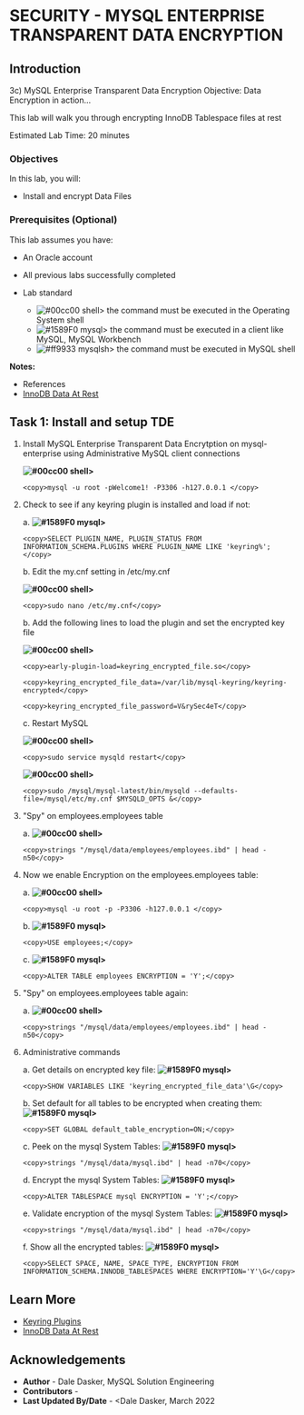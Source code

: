 # SECURITY - MYSQL ENTERPRISE TRANSPARENT DATA ENCRYPTION

## Introduction
3c) MySQL Enterprise Transparent Data Encryption
Objective: Data Encryption in action…

This lab will walk you through encrypting InnoDB Tablespace files at rest

Estimated Lab Time: 20 minutes

### Objectives

In this lab, you will:
* Install and encrypt Data Files

### Prerequisites (Optional)

This lab assumes you have:
* An Oracle account
* All previous labs successfully completed

* Lab standard  
    - ![#00cc00](https://via.placeholder.com/15/00cc00/000000?text=+) shell> the command must be executed in the Operating System shell
    - ![#1589F0](https://via.placeholder.com/15/1589F0/000000?text=+) mysql> the command must be executed in a client like MySQL, MySQL Workbench
    - ![#ff9933](https://via.placeholder.com/15/ff9933/000000?text=+) mysqlsh> the command must be executed in MySQL shell
    

**Notes:**
- References
- [InnoDB Data At Rest](https://dev.mysql.com/doc/refman/8.0/en/innodb-data-encryption.html)


## Task 1: Install and setup TDE  
1.	Install MySQL Enterprise Transparent Data Encrytption on mysql-enterprise using Administrative MySQL client connections 

    **![#00cc00](https://via.placeholder.com/15/00cc00/000000?text=+) shell>** 
    ```
    <copy>mysql -u root -pWelcome1! -P3306 -h127.0.0.1 </copy>
    ```
2.	Check to see if any keyring plugin is installed and load if not:

    a. **![#1589F0](https://via.placeholder.com/15/1589F0/000000?text=+) mysql>** 
    ```
    <copy>SELECT PLUGIN_NAME, PLUGIN_STATUS FROM INFORMATION_SCHEMA.PLUGINS WHERE PLUGIN_NAME LIKE 'keyring%'; </copy>
    ```

    b. Edit the my.cnf setting in /etc/my.cnf

    **![#00cc00](https://via.placeholder.com/15/00cc00/000000?text=+) shell>**
    ```
    <copy>sudo nano /etc/my.cnf</copy>
    ```
    b. Add the following lines to load the plugin and set the encrypted key file

    **![#00cc00](https://via.placeholder.com/15/00cc00/000000?text=+) shell>**
    ```
    <copy>early-plugin-load=keyring_encrypted_file.so</copy>    
    ```
    ```
    <copy>keyring_encrypted_file_data=/var/lib/mysql-keyring/keyring-encrypted</copy>    
    ```
    ```
    <copy>keyring_encrypted_file_password=V&rySec4eT</copy>    
    ```

    c. Restart MySQL

    **![#00cc00](https://via.placeholder.com/15/00cc00/000000?text=+) shell>**
    ```
    <copy>sudo service mysqld restart</copy>
    ```
     **![#00cc00](https://via.placeholder.com/15/00cc00/000000?text=+) shell>**
    ```
    <copy>sudo /mysql/mysql-latest/bin/mysqld --defaults-file=/mysql/etc/my.cnf $MYSQLD_OPTS &</copy>
    ```


3.	"Spy" on employees.employees table

    a. **![#00cc00](https://via.placeholder.com/15/00cc00/000000?text=+) shell>**
    ```
    <copy>strings "/mysql/data/employees/employees.ibd" | head -n50</copy>
    ```


4.	Now we enable Encryption on the employees.employees table:

    a.  **![#00cc00](https://via.placeholder.com/15/00cc00/000000?text=+) shell>** 
    ```
    <copy>mysql -u root -p -P3306 -h127.0.0.1 </copy>
    ```

    b. **![#1589F0](https://via.placeholder.com/15/1589F0/000000?text=+) mysql>**
    ```
    <copy>USE employees;</copy>
    ```

    c. **![#1589F0](https://via.placeholder.com/15/1589F0/000000?text=+) mysql>** 
    ```
    <copy>ALTER TABLE employees ENCRYPTION = 'Y';</copy>
    ```


5.	"Spy" on employees.employees table again:

    a. **![#00cc00](https://via.placeholder.com/15/00cc00/000000?text=+) shell>**
    ```
    <copy>strings "/mysql/data/employees/employees.ibd" | head -n50</copy>
    ```


6.	Administrative commands

    a. Get details on encrypted key file:
    **![#1589F0](https://via.placeholder.com/15/1589F0/000000?text=+) mysql>** 
    ```
    <copy>SHOW VARIABLES LIKE 'keyring_encrypted_file_data'\G</copy>
    ```

    b. Set default for all tables to be encrypted when creating them:
    **![#1589F0](https://via.placeholder.com/15/1589F0/000000?text=+) mysql>** 
    ```
    <copy>SET GLOBAL default_table_encryption=ON;</copy>
    ```

    c. Peek on the mysql System Tables:
    **![#1589F0](https://via.placeholder.com/15/1589F0/000000?text=+) mysql>** 
    ```
    <copy>strings "/mysql/data/mysql.ibd" | head -n70</copy>
    ```

    d. Encrypt the mysql System Tables:
    **![#1589F0](https://via.placeholder.com/15/1589F0/000000?text=+) mysql>** 
    ```
    <copy>ALTER TABLESPACE mysql ENCRYPTION = 'Y';</copy>
    ```

    e. Validate encryption of the mysql System Tables:
    **![#1589F0](https://via.placeholder.com/15/1589F0/000000?text=+) mysql>** 
    ```
    <copy>strings "/mysql/data/mysql.ibd" | head -n70</copy>
    ```

    f. Show all the encrypted tables:
    **![#1589F0](https://via.placeholder.com/15/1589F0/000000?text=+) mysql>** 
    ```
    <copy>SELECT SPACE, NAME, SPACE_TYPE, ENCRYPTION FROM INFORMATION_SCHEMA.INNODB_TABLESPACES WHERE ENCRYPTION='Y'\G</copy>
    ```


## Learn More

* [Keyring Plugins](https://dev.mysql.com/doc/refman/8.0/en/keyring.html)
* [InnoDB Data At Rest](https://dev.mysql.com/doc/refman/8.0/en/innodb-data-encryption.html)

## Acknowledgements
* **Author** - Dale Dasker, MySQL Solution Engineering
* **Contributors** -  
* **Last Updated By/Date** - <Dale Dasker, March 2022
